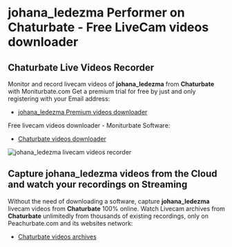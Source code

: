 # johana_ledezma Performer on Chaturbate - Free LiveCam videos downloader

## Chaturbate Live Videos Recorder

Monitor and record livecam videos of **johana_ledezma** from **Chaturbate** with Moniturbate.com
Get a premium trial for free by just and only registering with your Email address:
* [johana_ledezma Premium videos downloader](https://moniturbate.com/request-demo-licence-key.html)

Free livecam videos downloader - Moniturbate Software:
* [Chaturbate videos downloader](https://moniturbate.com/moniturbate-download-software.html)

![johana_ledezma livecam videos recorder](https://peachurnet.com/templates/moniturbate-software.png)


## Capture johana_ledezma videos from the Cloud and watch your recordings on Streaming

Without the need of downloading a software, capture **johana_ledezma** livecam videos from **Chaturbate** 100% online.
Watch Livecam archives from **Chaturbate** unlimitedly from thousands of existing recordings, only on Peachurbate.com and its websites network:
* [Chaturbate videos archives](https://peachurnet.com/)